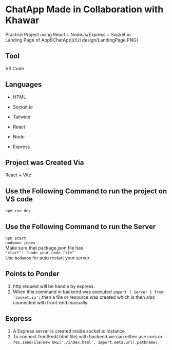 # ChatApp Made in Collaboration with Khawar
Practice Project using React + NodeJs/Express + Socket.io <br>
Landing Page of App![ChatApp](/UI design/LandingPage.PNG)

## Tool
VS Code
## Languages
- HTML
* Socket.io
+ Tailwind
- React
* Node
+ Express

## Project was Created Via
React + Vite

## Use the Following Command to run the project on VS code
`npm run dev`
## Use the Following Command to run the Server
`npm start` <br>
`nodemon index` <br>
Make sure that package.json file has <br>
`"start": "node your_node_file"`<br>
Use `Nodemon` for auto restart your server <br>

## Points to Ponder
1. http request will be handle by express.
2.  When this command in backend was executed
 `import { Server } from 'socket.io';` 
    then a file or resource was created which is then also  connected with front-end manually.
## Express
1. A Express server is created inside socket.io instance.
2. To connect frontEnd(.html file) with backend we can either use cors or 
 `res.sendFile(new URL('./index.html', import.meta.url).pathname);`
 
